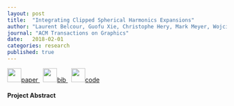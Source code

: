 ```yaml
---
layout: post
title:  "Integrating Clipped Spherical Harmonics Expansions"
author: "Laurent Belcour, Guofu Xie, Christophe Hery, Mark Meyer, Wojciech Jarosz, and Derek Nowrouzezahrai"
journal: "ACM Transactions on Graphics"
date:   2018-02-01
categories: research
published: true
---
```


<span>
   <a href="https://hal.inria.fr/hal-01695284/document">
      <img src="{{ site.url | append: site.baseurl }}/data/images/icon_pdf.png" height="32px">paper
   </a> &nbsp;
   <a href="https://hal.inria.fr/hal-01695284/bibtex">
      <img src="{{ site.url | append: site.baseurl }}/data/images/icon_latex.png" height="32px">bib
   </a> &nbsp;
   <a href="https://github.com/belcour/IntegralSH/">
      <img src="{{ site.url | append: site.baseurl }}/data/images/icon_zip.png" height="32px">code
   </a>
</span><br />


<h4>Project Abstract</h4>

